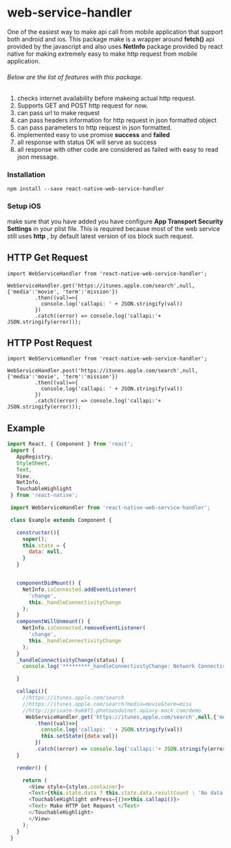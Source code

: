 # web-service-handler

One of the easiest way to make api call from mobile application that support both android and ios. This package make is a wrapper around **fetch()** api provided by the javascript and also uses **NetInfo** package provided by react native for making extremely easy to make http request from mobile application.  

###### Below are the list of features with this package.

1. checks internet availability before makeing actual http request.
2. Supports GET and POST http request for now.
3. can pass url to make request
4. can pass headers information for http request in json formatted object
5. can pass parameters to http request in json formatted.
6. implemented easy to use promise **success** and **failed**
7. all response with status OK will serve as success
8. all response with other code are considered as failed  with easy to read json message. 

### Installation
`npm install --save react-native-web-service-handler`

### Setup iOS
make sure that you have added  you have configure **App Transport Security Settings** in your plist file. This is required because most of the web service still uses **http**  , by default latest version of ios block such request. 

## HTTP Get Request 
```
import WebServiceHandler from 'react-native-web-service-handler';

WebServiceHandler.get('https://itunes.apple.com/search',null,{'media':'movie', 'term':'mission'})
         .then((val)=>{
           console.log('callapi: ' + JSON.stringify(val))
         })
         .catch((error) => console.log('callapi:'+ JSON.stringify(error)));
```
## HTTP Post Request 
```
import WebServiceHandler from 'react-native-web-service-handler';

WebServiceHandler.post('https://itunes.apple.com/search',null,{'media':'movie', 'term':'mission'})
         .then((val)=>{
           console.log('callapi: ' + JSON.stringify(val))
         })
         .catch((error) => console.log('callapi:'+ JSON.stringify(error)));
```


## Example

``` javascript 
import React, { Component } from 'react';
 import {
   AppRegistry,
   StyleSheet,
   Text,
   View,
   NetInfo,
   TouchableHighlight
 } from 'react-native';

 import WebServiceHandler from 'react-native-web-service-handler';

 class Example extends Component {

   constructor(){
     super();
     this.state = {
       data: null,
     }
   }


   componentDidMount() {
     NetInfo.isConnected.addEventListener(
       'change',
       this._handleConnectivityChange
     );
   }
   componentWillUnmount() {
     NetInfo.isConnected.removeEventListener(
       'change',
       this._handleConnectivityChange
     );
   }
   _handleConnectivityChange(status) {
     console.log('*********_handleConnectivityChange: Network Connectivity status *******: ' + status);

   }

   callapi(){
     //https://itunes.apple.com/search
     //https://itunes.apple.com/search?media=movie&term=miss
     //http://private-9a68f1-photoosdotnet.apiary-mock.com/demo
      WebServiceHandler.get('https://itunes.apple.com/search',null,{'media':'movie', 'term':'mission'})
         .then((val)=>{
           console.log('callapi: ' + JSON.stringify(val))
           this.setState({data:val})
         })
         .catch((error) => console.log('callapi:'+ JSON.stringify(error)));
   }

   render() {

     return (
       <View style={styles.container}>
       <Text>{this.state.data ? this.state.data.resultCount : 'No data to display' } entries found</Text>
       <TouchableHighlight onPress={()=>this.callapi()}>
       <Text> Make HTTP Get Request </Text>
       </TouchableHighlight>
       </View>
     );
   }
 }

```





 
